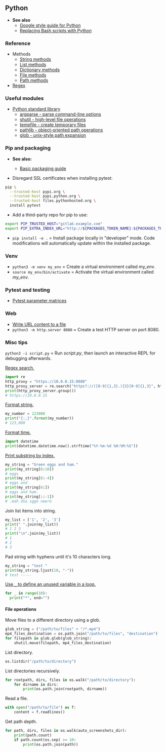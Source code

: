 ## Python

- **See also**
  - [Google style guide for Python](https://google.github.io/styleguide/pyguide.html)
  - [Replacing Bash scripts with Python](https://github.com/ninjaaron/replacing-bash-scripting-with-python)

### Reference

- Methods
  - [String methods](https://www.w3schools.com/python/python_ref_string.asp)
  - [List methods](https://www.w3schools.com/python/python_ref_list.asp)
  - [Dictionary methods](https://www.w3schools.com/python/python_ref_dictionary.asp)
  - [File methods](https://www.w3schools.com/python/python_ref_file.asp)
  - [Path methods](https://www.tutorialspoint.com/python/os_path_methods.htm)
- [Regex](https://www.w3schools.com/python/python_regex.asp)

### Useful modules

- [Python standard library](https://docs.python.org/3/library/index.html)
  - [argparse - parse command-line options](https://www.pythonforbeginners.com/argparse/argparse-tutorial)
  - [shutil - high-level file operations](https://docs.python.org/3/library/shutil.html)
  - [tempfile - create temporary files](https://docs.python.org/3/library/tempfile.html)
  - [pathlib - object-oriented path operations](https://docs.python.org/3/library/pathlib.html)
  - [glob - unix-style path expansion](https://docs.python.org/3/library/glob.html)

### Pip and packaging

- **See also:**
  - [Basic packaging guide](https://docs.gitlab.com/ee/user/packages/pypi_repository/index.html#create-a-package)

- Disregard SSL certificates when installing pytest:
```bash
pip \
  --trusted-host pypi.org \
  --trusted-host pypi.python.org \
  --trusted-host files.pythonhosted.org \
  install pytest
```
- Add a third-party repo for pip to use:
```bash
export PIP_TRUSTED_HOST="gitlab.example.com"
export PIP_EXTRA_INDEX_URL="http://${PACKAGES_TOKEN_NAME}:${PACKAGES_TOKEN}@gitlab.example.com/api/v4/groups/5/-/packages/pypi/simple"
```
- `pip install -e .` = Install package locally in "developer" mode. Code modifications will automatically update within
                       the installed package.

### Venv

- `python3 -m venv my_env` = Create a virtual environment called *my_env*.
- `source my_env/bin/activate` = Activate the virtual environment called *my_env*.

### Pytest and testing

- [Pytest parameter matrices](https://flowfx.de/blog/pytest-parameter-matrices/)

### Web

- [Write URL content to a file](https://docs.python.org/3.3/library/urllib.request.html#urllib.request.urlretrieve)
- `python3 -m http.server 8080` = Create a test HTTP server on port 8080.

### Misc tips

`python3 -i script.py` = Run *script.py*, then launch an interactive REPL for debugging afterwards.

[Regex search.](https://www.w3schools.com/python/python_regex.asp)
```python
import re
http_proxy = "https://10.0.0.15:8080"
http_proxy_server = re.search("https?://([0-9]{1,3}.){3}[0-9]{1,3}", http_proxy)
print(http_proxy_server.group())
# https://10.0.0.15
```

[Format string.](https://www.w3schools.com/python/ref_string_format.asp)
```python
my_number = 123000
print("{:,}".format(my_number))
# 123,000
```

[Format time.](https://www.w3schools.com/python/python_datetime.asp)
```python
import datetime
print(datetime.datetime.now().strftime("%Y-%m-%d %H:%M:%S"))
```

[Print substring by index.](https://www.w3schools.com/python/python_strings_slicing.asp)
```python
my_string = "Green eggs and ham."
print(my_string[6:10])
# eggs
print(my_string[6:-4])
# eggs and
print(my_string[6:])
# eggs and ham.
print(my_string[::-1])
# .mah dna sgge neerG
```

Join list items into string.
```python
my_list = ['1', '2', '3']
print(" ".join(my_list))
# 1 2 3
print("\n".join(my_list))
# 1
# 2
# 3
```

Pad string with hyphens until it's 10 characters long.
```python
my_string = "test "
print(my_string.ljust(10, "-"))
# test -----
```

[Use `_` to define an unused variable in a loop.](https://www.geeksforgeeks.org/unused-variable-in-for-loop-in-python/)
```python
for _ in range(10):
  print("*", end="")
```

#### File operations

Move files to a different directory using a glob.
```python
glob_string = ("/path/to/files" + "/*.mp4")
mp4_files_destination = os.path.join("/path/to/files", "destination")
for filepath in glob.glob(glob_string):
    shutil.move(filepath, mp4_files_destination)
```

List directory.
```python
os.listdir("/path/to/directory")
```

List directories recursively.
```python
for rootpath, dirs, files in os.walk("/path/to/directory"):
    for dirname in dirs:
        print(os.path.join(rootpath, dirname))
```

Read a file.
```python
with open("/path/to/file") as f:
    content = f.readlines()
```

Get path depth.
```python
for path, dirs, files in os.walk(auto_screenshots_dir):
    print(path.count)
    if path.count(os.sep) >= 10:
        print(os.path.join(path))
```

